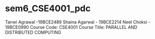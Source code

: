 # sem6_CSE4001_pdc
Tanwi Agrawal -19BCE2489
Shaina Agarwal - 19BCE2214
Neel Choksi - 19BCE0990
Course Code: CSE4001
Course Title: PARALLEL AND DISTRIBUTED COMPUTING  
